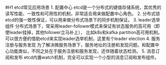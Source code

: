 #H1 etcd常见应用场景
    1. 配置中心
        etcd是一个分布式的键值存储系统，其优秀的读写性能、一致性和可用性的机制，非常适合用来做配置中心角色。
    2. 分布式锁
        etcd的强一致性保证，可以用来做分布式场景下的同步机制保证。
    3. leader选举组件
        分布式场景下，常采用leader-follower模式来保证有状态服务的高可用（即使leader挂掉，其他follower立马补上），
        比如k8s和kafka partition高可用机制。可以很方便的借助etcd来实现leader选举机制，这里有个leader election
    4. 服务注册与服务发现
        为了解决微服务场景下，服务地址的注册和发现问题。和配置中心功能类似，不同之处在于服务注册和服务发现，还伴随着状态检测。
    5. 消息订阅和发布
        etcd内置watch机制，完全可以实现一个小型的消息订阅和发布组件。
